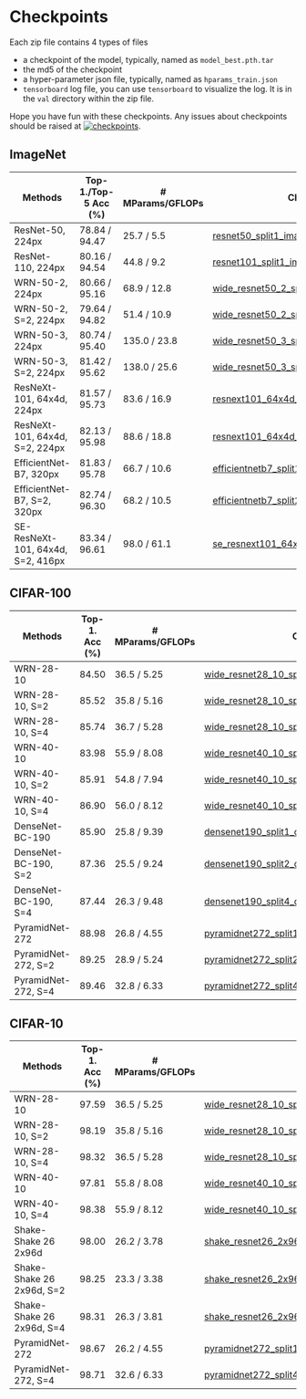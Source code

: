 # Checkpoints

Each zip file contains 4 types of files

* a checkpoint of the model, typically, named as `model_best.pth.tar`
* the md5 of the checkpoint
* a hyper-parameter json file, typically, named as `hparams_train.json`
* `tensorboard` log file, you can use `tensorboard` to visualize the log. It is in the `val` directory within the zip file.

Hope you have fun with these checkpoints.
Any issues about checkpoints should be raised at
[![checkpoints](https://img.shields.io/badge/issue-3-yellow)](https://github.com/mzhaoshuai/SplitNet-Divide-and-Co-training/issues/3).




## ImageNet

| Methods                   		| Top-1./Top-5 Acc (%) 	| # MParams/GFLOPs    | Checkpoints  |
|-----------------------------------|-----------------------|---------------------|--------------|
| ResNet-50, 224px           		| 78.84 / 94.47         | 25.7 / 5.5       	  | [resnet50_split1_imagenet_256_06](https://github.com/mzhaoshuai/SplitNet-Divide-and-Co-training/releases/download/1.0.0/resnet50_split1_imagenet_256_06.zip) |
| ResNet-110, 224px      		 	| 80.16 / 94.54         | 44.8 / 9.2          | [resnet101_split1_imagenet_256_01](https://github.com/mzhaoshuai/SplitNet-Divide-and-Co-training/releases/download/1.0.0/resnet101_split1_imagenet_256_01.zip) |
| WRN-50-2, 224px           		| 80.66 / 95.16         | 68.9 / 12.8         | [wide_resnet50_2_split1_imagenet_256_01](https://github.com/mzhaoshuai/SplitNet-Divide-and-Co-training/releases/download/1.0.0/wide_resnet50_2_split1_imagenet_256_01.zip) |
| WRN-50-2, S=2, 224px      		| 79.64 / 94.82         | 51.4 / 10.9         | [wide_resnet50_2_split2_imagenet_256_02](https://github.com/mzhaoshuai/SplitNet-Divide-and-Co-training/releases/download/1.0.0/wide_resnet50_2_split2_imagenet_256_02.zip) | 
| WRN-50-3, 224px           		| 80.74 / 95.40         | 135.0 / 23.8        | [wide_resnet50_3_split1_imagenet_256_01](https://github.com/mzhaoshuai/SplitNet-Divide-and-Co-training/releases/download/1.0.0/wide_resnet50_3_split1_imagenet_256_01.zip) |
| WRN-50-3, S=2, 224px      		| 81.42 / 95.62         | 138.0 / 25.6        | [wide_resnet50_3_split2_imagenet_256_02](https://github.com/mzhaoshuai/SplitNet-Divide-and-Co-training/releases/download/1.0.0/wide_resnet50_3_split2_imagenet_256_02.zip) | 
| ResNeXt-101, 64x4d, 224px 		| 81.57 / 95.73         | 83.6 / 16.9         | [resnext101_64x4d_split1_imagenet_256_01](https://github.com/mzhaoshuai/SplitNet-Divide-and-Co-training/releases/download/1.0.0/resnext101_64x4d_split1_imagenet_256_01.zip) |
| ResNeXt-101, 64x4d, S=2, 224px  	| 82.13 / 95.98         | 88.6 / 18.8         | [resnext101_64x4d_split2_imagenet_256_02](https://github.com/mzhaoshuai/SplitNet-Divide-and-Co-training/releases/download/1.0.0/resnext101_64x4d_split2_imagenet_256_02.zip) |
| EfficientNet-B7, 320px 			| 81.83 / 95.78         | 66.7 / 10.6         | [efficientnetb7_split1_imagenet_128_03](https://github.com/mzhaoshuai/SplitNet-Divide-and-Co-training/releases/download/1.0.0/efficientnetb7_split1_imagenet_128_03.zip) |
| EfficientNet-B7, S=2, 320px  		| 82.74 / 96.30         | 68.2 / 10.5         | [efficientnetb7_split2_imagenet_128_02](https://github.com/mzhaoshuai/SplitNet-Divide-and-Co-training/releases/download/1.0.0/efficientnetb7_split2_imagenet_128_02.zip) | 
| SE-ResNeXt-101, 64x4d, S=2, 416px | 83.34 / 96.61         | 98.0 / 61.1         | [se_resnext101_64x4d_split2_imagenet_128_02](https://github.com/mzhaoshuai/SplitNet-Divide-and-Co-training/releases/download/1.0.0/se_resnext101_64x4d_split2_imagenet_128_02.zip) |


## CIFAR-100

| Methods                   | Top-1. Acc (%) | # MParams/GFLOPs    | Checkpoints  |
|---------------------------|----------------|---------------------|--------------|  
| WRN-28-10            		| 84.50          | 36.5 / 5.25         | [wide_resnet28_10_split1_cifar100_128_01_acc84.5](https://github.com/mzhaoshuai/SplitNet-Divide-and-Co-training/releases/download/1.0.1/wide_resnet28_10_split1_cifar100_128_01_acc84.5.zip) |
| WRN-28-10, S=2            | 85.52          | 35.8 / 5.16         | [wide_resnet28_10_split2_cifar100_128_02_acc85.52](https://github.com/mzhaoshuai/SplitNet-Divide-and-Co-training/releases/download/1.0.1/wide_resnet28_10_split2_cifar100_128_02_acc85.52.zip) |
| WRN-28-10, S=4            | 85.74          | 36.7 / 5.28         | [wide_resnet28_10_split4_cifar100_128_03_acc85.74](https://github.com/mzhaoshuai/SplitNet-Divide-and-Co-training/releases/download/1.0.1/wide_resnet28_10_split4_cifar100_128_03_acc85.74.zip) |
| WRN-40-10            		| 83.98          | 55.9 / 8.08         | [wide_resnet40_10_split1_cifar100_128_06_acc83.98](https://github.com/mzhaoshuai/SplitNet-Divide-and-Co-training/releases/download/1.0.1/wide_resnet40_10_split1_cifar100_128_06_acc83.98.zip) |
| WRN-40-10, S=2            | 85.91          | 54.8 / 7.94         | [wide_resnet40_10_split2_cifar100_128_05_acc85.91](https://github.com/mzhaoshuai/SplitNet-Divide-and-Co-training/releases/download/1.0.1/wide_resnet40_10_split2_cifar100_128_05_acc85.91.zip) |
| WRN-40-10, S=4            | 86.90          | 56.0 / 8.12         | [wide_resnet40_10_split4_cifar100_128_04_acc86.90](https://github.com/mzhaoshuai/SplitNet-Divide-and-Co-training/releases/download/1.0.1/wide_resnet40_10_split4_cifar100_128_04_acc86.90.zip) |
| DenseNet-BC-190      		| 85.90          | 25.8 / 9.39         | [densenet190_split1_cifar100_64_01_acc85.90](https://github.com/mzhaoshuai/SplitNet-Divide-and-Co-training/releases/download/1.0.1/densenet190_split1_cifar100_64_01_acc85.90.zip) |
| DenseNet-BC-190, S=2      | 87.36          | 25.5 / 9.24         | [densenet190_split2_cifar100_128_02_acc87.36](https://github.com/mzhaoshuai/SplitNet-Divide-and-Co-training/releases/download/1.0.1/densenet190_split2_cifar100_128_02_acc87.36.zip) |
| DenseNet-BC-190, S=4      | 87.44          | 26.3 / 9.48         | [densenet190_split4_cifar100_64_03_acc87.44](https://github.com/mzhaoshuai/SplitNet-Divide-and-Co-training/releases/download/1.0.1/densenet190_split4_cifar100_64_03_acc87.44.zip) |
| PyramidNet-272       		| 88.98          | 26.8 / 4.55         | [pyramidnet272_split1_cifar100_128_01_88.98](https://github.com/mzhaoshuai/SplitNet-Divide-and-Co-training/releases/download/1.0.1/pyramidnet272_split1_cifar100_128_01_88.98.zip) |
| PyramidNet-272, S=2       | 89.25          | 28.9 / 5.24         | [pyramidnet272_split2_cifar100_128_06_acc89.25](https://github.com/mzhaoshuai/SplitNet-Divide-and-Co-training/releases/download/1.0.1/pyramidnet272_split2_cifar100_128_06_acc89.25.zip) |
| PyramidNet-272, S=4       | 89.46          | 32.8 / 6.33         | [pyramidnet272_split4_cifar100_128_07_acc89.46](https://github.com/mzhaoshuai/SplitNet-Divide-and-Co-training/releases/download/1.0.1/pyramidnet272_split4_cifar100_128_07_acc89.46.zip) |


## CIFAR-10

| Methods                   | Top-1. Acc (%) | # MParams/GFLOPs    | Checkpoints  |
|---------------------------|----------------|---------------------|--------------|
| WRN-28-10 				| 97.59          | 36.5 / 5.25         | [wide_resnet28_10_split1_cifar10_128_08_acc97.59](https://github.com/mzhaoshuai/SplitNet-Divide-and-Co-training/releases/download/1.0.2/wide_resnet28_10_split1_cifar10_128_08_acc97.59.zip) |
| WRN-28-10, S=2            | 98.19          | 35.8 / 5.16         | [wide_resnet28_10_split2_cifar10_128_07_acc98.19](https://github.com/mzhaoshuai/SplitNet-Divide-and-Co-training/releases/download/1.0.2/wide_resnet28_10_split2_cifar10_128_07_acc98.19.zip) |
| WRN-28-10, S=4            | 98.32          | 36.5 / 5.28         | [wide_resnet28_10_split4_cifar10_128_24_acc98.32](https://github.com/mzhaoshuai/SplitNet-Divide-and-Co-training/releases/download/1.0.2/wide_resnet28_10_split4_cifar10_128_24_acc98.32.zip) |
| WRN-40-10 				| 97.81          | 55.8 / 8.08         | [wide_resnet40_10_split1_cifar10_128_04_acc97.81](https://github.com/mzhaoshuai/SplitNet-Divide-and-Co-training/releases/download/1.0.2/wide_resnet40_10_split1_cifar10_128_04_acc97.81.zip) |
| WRN-40-10, S=4            | 98.38          | 55.9 / 8.12         | [wide_resnet40_10_split4_cifar10_128_05_acc98.38](https://github.com/mzhaoshuai/SplitNet-Divide-and-Co-training/releases/download/1.0.2/wide_resnet40_10_split4_cifar10_128_05_acc98.38.zip) |
| Shake-Shake 26 2x96d	 	| 98.00          | 26.2 / 3.78         | [shake_resnet26_2x96d_split1_cifar10_128_07_acc98.00](https://github.com/mzhaoshuai/SplitNet-Divide-and-Co-training/releases/download/1.0.2/shake_resnet26_2x96d_split1_cifar10_128_07_acc98.00.zip) |
| Shake-Shake 26 2x96d, S=2 | 98.25          | 23.3 / 3.38         | [shake_resnet26_2x96d_split2_cifar10_128_12](https://github.com/mzhaoshuai/SplitNet-Divide-and-Co-training/releases/download/1.0.2/shake_resnet26_2x96d_split2_cifar10_128_12_acc98.25.zip) |
| Shake-Shake 26 2x96d, S=4 | 98.31          | 26.3 / 3.81         | [shake_resnet26_2x96d_split4_cifar10_128_09](https://github.com/mzhaoshuai/SplitNet-Divide-and-Co-training/releases/download/1.0.2/shake_resnet26_2x96d_split4_cifar10_128_09_acc98.31.zip) |
| PyramidNet-272            | 98.67          | 26.2 / 4.55         | [pyramidnet272_split1_cifar10_128_01_acc98.67](https://github.com/mzhaoshuai/SplitNet-Divide-and-Co-training/releases/download/1.0.2/pyramidnet272_split1_cifar10_128_01_acc98.67.zip) |
| PyramidNet-272, S=4       | 98.71          | 32.6 / 6.33         | [pyramidnet272_split4_cifar10_128_05_acc98.71](https://github.com/mzhaoshuai/SplitNet-Divide-and-Co-training/releases/download/1.0.2/pyramidnet272_split4_cifar10_128_05_acc98.71.zip) |